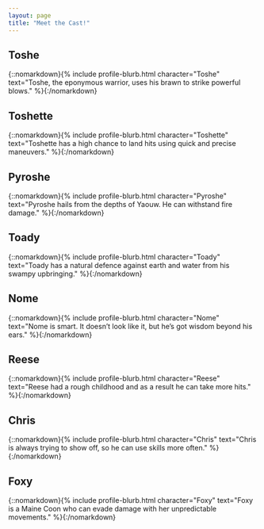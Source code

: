 ```yaml
---
layout: page
title: "Meet the Cast!"
---
```


## Toshe

{::nomarkdown}{% include profile-blurb.html character="Toshe" text="Toshe, the eponymous warrior, uses his brawn to strike powerful blows." %}{:/nomarkdown}

## Toshette

{::nomarkdown}{% include profile-blurb.html character="Toshette" text="Toshette has a high chance to land hits using quick and precise maneuvers." %}{:/nomarkdown}

## Pyroshe

{::nomarkdown}{% include profile-blurb.html character="Pyroshe" text="Pyroshe hails from the depths of Yaouw. He can withstand fire damage." %}{:/nomarkdown}

## Toady

{::nomarkdown}{% include profile-blurb.html character="Toady" text="Toady has a natural defence against earth and water from his swampy upbringing." %}{:/nomarkdown}

## Nome

{::nomarkdown}{% include profile-blurb.html character="Nome" text="Nome is smart. It doesn’t look like it, but he’s got wisdom beyond his ears." %}{:/nomarkdown}

## Reese

{::nomarkdown}{% include profile-blurb.html character="Reese" text="Reese had a rough childhood and as a result he can take more hits." %}{:/nomarkdown}

## Chris

{::nomarkdown}{% include profile-blurb.html character="Chris" text="Chris is always trying to show off, so he can use skills more often." %}{:/nomarkdown}

## Foxy

{::nomarkdown}{% include profile-blurb.html character="Foxy" text="Foxy is a Maine Coon who can evade damage with her unpredictable movements." %}{:/nomarkdown}
